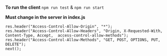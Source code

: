 **To run the client** `npm run test` & `npm run start`

**Must change in the server in index.js**

```
res.header("Access-Control-Allow-Origin", "*");
res.header("Access-Control-Allow-Headers", "Origin, X-Requested-With, Content-Type, Accept,  access-control-allow-methods");
res.header("Access-Control-Allow-Methods", "GET, POST, OPTIONS, PUT, DELETE");
next();
```
